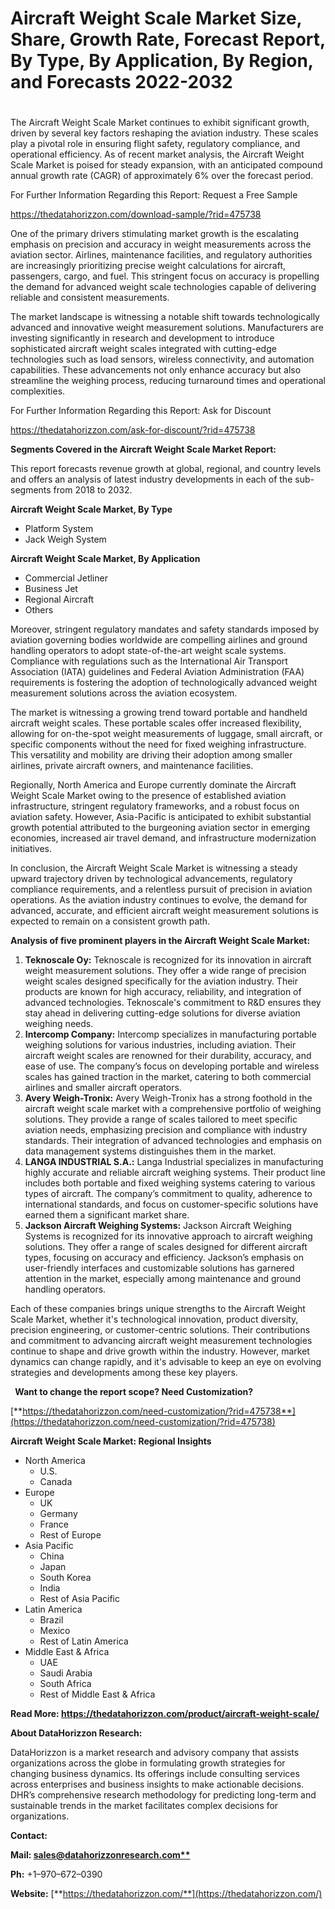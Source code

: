 ﻿# **Aircraft Weight Scale Market Size, Share, Growth Rate, Forecast Report, By Type, By Application, By Region, and Forecasts 2022-2032**
#
The Aircraft Weight Scale Market continues to exhibit significant growth, driven by several key factors reshaping the aviation industry. These scales play a pivotal role in ensuring flight safety, regulatory compliance, and operational efficiency. As of recent market analysis, the Aircraft Weight Scale Market is poised for steady expansion, with an anticipated compound annual growth rate (CAGR) of approximately 6% over the forecast period.

For Further Information Regarding this Report: Request a Free Sample

<https://thedatahorizzon.com/download-sample/?rid=475738>

One of the primary drivers stimulating market growth is the escalating emphasis on precision and accuracy in weight measurements across the aviation sector. Airlines, maintenance facilities, and regulatory authorities are increasingly prioritizing precise weight calculations for aircraft, passengers, cargo, and fuel. This stringent focus on accuracy is propelling the demand for advanced weight scale technologies capable of delivering reliable and consistent measurements.

The market landscape is witnessing a notable shift towards technologically advanced and innovative weight measurement solutions. Manufacturers are investing significantly in research and development to introduce sophisticated aircraft weight scales integrated with cutting-edge technologies such as load sensors, wireless connectivity, and automation capabilities. These advancements not only enhance accuracy but also streamline the weighing process, reducing turnaround times and operational complexities.

For Further Information Regarding this Report: Ask for Discount

<https://thedatahorizzon.com/ask-for-discount/?rid=475738>

**Segments Covered in the Aircraft Weight Scale Market Report:**

This report forecasts revenue growth at global, regional, and country levels and offers an analysis of latest industry developments in each of the sub-segments from 2018 to 2032.

**Aircraft Weight Scale Market, By Type**

- Platform System
- Jack Weigh System

**Aircraft Weight Scale Market, By Application**

- Commercial Jetliner
- Business Jet
- Regional Aircraft
- Others

Moreover, stringent regulatory mandates and safety standards imposed by aviation governing bodies worldwide are compelling airlines and ground handling operators to adopt state-of-the-art weight scale systems. Compliance with regulations such as the International Air Transport Association (IATA) guidelines and Federal Aviation Administration (FAA) requirements is fostering the adoption of technologically advanced weight measurement solutions across the aviation ecosystem.

The market is witnessing a growing trend toward portable and handheld aircraft weight scales. These portable scales offer increased flexibility, allowing for on-the-spot weight measurements of luggage, small aircraft, or specific components without the need for fixed weighing infrastructure. This versatility and mobility are driving their adoption among smaller airlines, private aircraft owners, and maintenance facilities.

Regionally, North America and Europe currently dominate the Aircraft Weight Scale Market owing to the presence of established aviation infrastructure, stringent regulatory frameworks, and a robust focus on aviation safety. However, Asia-Pacific is anticipated to exhibit substantial growth potential attributed to the burgeoning aviation sector in emerging economies, increased air travel demand, and infrastructure modernization initiatives.

In conclusion, the Aircraft Weight Scale Market is witnessing a steady upward trajectory driven by technological advancements, regulatory compliance requirements, and a relentless pursuit of precision in aviation operations. As the aviation industry continues to evolve, the demand for advanced, accurate, and efficient aircraft weight measurement solutions is expected to remain on a consistent growth path.



**Analysis of five prominent players in the Aircraft Weight Scale Market:**

1. **Teknoscale Oy:** Teknoscale is recognized for its innovation in aircraft weight measurement solutions. They offer a wide range of precision weight scales designed specifically for the aviation industry. Their products are known for high accuracy, reliability, and integration of advanced technologies. Teknoscale's commitment to R&D ensures they stay ahead in delivering cutting-edge solutions for diverse aviation weighing needs.
1. **Intercomp Company:** Intercomp specializes in manufacturing portable weighing solutions for various industries, including aviation. Their aircraft weight scales are renowned for their durability, accuracy, and ease of use. The company’s focus on developing portable and wireless scales has gained traction in the market, catering to both commercial airlines and smaller aircraft operators.
1. **Avery Weigh-Tronix:** Avery Weigh-Tronix has a strong foothold in the aircraft weight scale market with a comprehensive portfolio of weighing solutions. They provide a range of scales tailored to meet specific aviation needs, emphasizing precision and compliance with industry standards. Their integration of advanced technologies and emphasis on data management systems distinguishes them in the market.
1. **LANGA INDUSTRIAL S.A.:** Langa Industrial specializes in manufacturing highly accurate and reliable aircraft weighing systems. Their product line includes both portable and fixed weighing systems catering to various types of aircraft. The company’s commitment to quality, adherence to international standards, and focus on customer-specific solutions have earned them a significant market share.
1. **Jackson Aircraft Weighing Systems:** Jackson Aircraft Weighing Systems is recognized for its innovative approach to aircraft weighing solutions. They offer a range of scales designed for different aircraft types, focusing on accuracy and efficiency. Jackson’s emphasis on user-friendly interfaces and customizable solutions has garnered attention in the market, especially among maintenance and ground handling operators.

Each of these companies brings unique strengths to the Aircraft Weight Scale Market, whether it's technological innovation, product diversity, precision engineering, or customer-centric solutions. Their contributions and commitment to advancing aircraft weight measurement technologies continue to shape and drive growth within the industry. However, market dynamics can change rapidly, and it's advisable to keep an eye on evolving strategies and developments among these key players.



` `**Want to change the report scope? Need Customization?**

[**https://thedatahorizzon.com/need-customization/?rid=475738**](https://thedatahorizzon.com/need-customization/?rid=475738)

**Aircraft Weight Scale Market: Regional Insights**

- North America
  - U.S.
  - Canada
- Europe
  - UK
  - Germany
  - France
  - Rest of Europe
- Asia Pacific
  - China
  - Japan
  - South Korea
  - India
  - Rest of Asia Pacific
- Latin America
  - Brazil
  - Mexico
  - Rest of Latin America
- Middle East & Africa
  - UAE
  - Saudi Arabia
  - South Africa
  - Rest of Middle East & Africa

**Read More: https://thedatahorizzon.com/product/aircraft-weight-scale/**

**About DataHorizzon Research:**

DataHorizzon is a market research and advisory company that assists organizations across the globe in formulating growth strategies for changing business dynamics. Its offerings include consulting services across enterprises and business insights to make actionable decisions. DHR’s comprehensive research methodology for predicting long-term and sustainable trends in the market facilitates complex decisions for organizations.

**Contact:**

**Mail: [sales@datahorizzonresearch.com**](mailto:sales@datahorizzonresearch.com)**

**Ph:** +1–970–672–0390

**Website:** [**https://thedatahorizzon.com/**](https://thedatahorizzon.com/)


